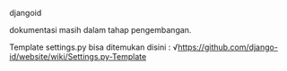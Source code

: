 djangoid

dokumentasi masih dalam tahap pengembangan. 

Template settings.py bisa ditemukan disini : √https://github.com/django-id/website/wiki/Settings.py-Template
